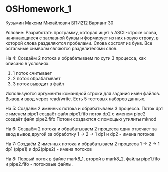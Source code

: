 # OSHomework_1
Кузьмин Максим Михайлович БПИ212 Вариант 30

Условие:
Разработать программу, которая ищет в ASCII-строке слова, начинающиеся с заглавной буквы и формирует из них новую
строку, в которой слова разделяются пробелами. Слова состоят из
букв. Все остальные символы являются разделителями слов.


На 4:
Создаём 2 потока и обрабатываем по сути 3 процесса, как описано в условиях.
1) 1 поток считывает
2) 2 поток обрабатывает
3) 3 поток выводит в файл

Используются аргументы командной строки для задания имён файлов. Вывод и ввод через read/write.
Есть 5 тестовых наборов данных.

На 5:
Создаём 2 именных потока и обрабатываем 3 процесса.
Поток dp1 с именем pipe1 создаёт файл pipe1.fifo
поток dp2 с именем pipe2 создаёт файл pipe2.fifo
Потоки создаются с помощью утилиты mknod

На 6:
Создаём 2 потока и обрабатываем 2 процесса
один отвечает за ввод вывод
другой за обработку
1 -> 2 -> 1
dp1 и dp2 - имена потоков

На 7:
Создаём 2 именных потока и обрабатываем 2 процесса
1 -> 2 -> 1
dp1 (pipe1) и dp2(pipe2) - имена потоков

На 8:
Первый поток в файле mark8_1, второй в mark8_2.
файлы pipe1.fifo и pipe2.fifo - потоковые файлы.
